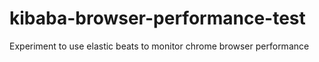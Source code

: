 # kibaba-browser-performance-test
Experiment to use elastic beats to monitor chrome browser performance
